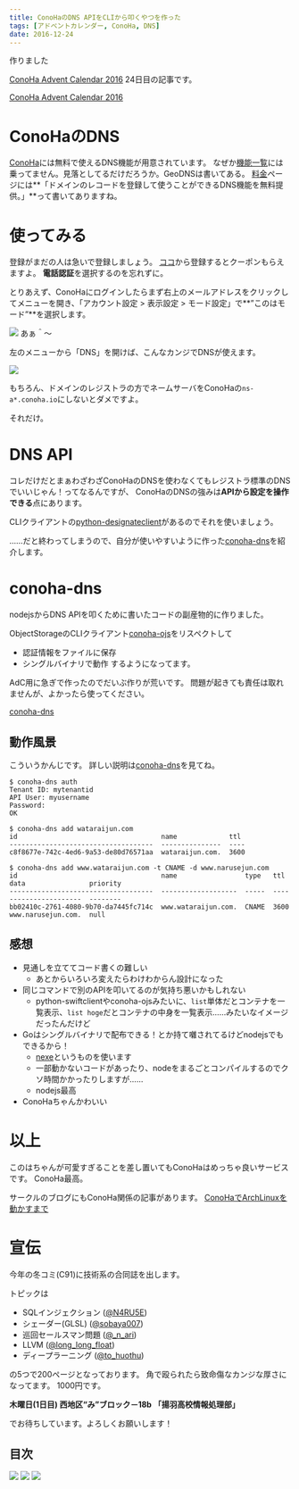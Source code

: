 ```yaml
---
title: ConoHaのDNS APIをCLIから叩くやつを作った
tags: [アドベントカレンダー, ConoHa, DNS]
date: 2016-12-24
---
```


作りました

[ConoHa Advent Calendar 2016](http://qiita.com/advent-calendar/2016/conoha) 24日目の記事です。

[ConoHa Advent Calendar 2016](http://qiita.com/advent-calendar/2016/conoha)

# ConoHaのDNS

[ConoHa](https://www.conoha.jp/referral/?token=sp928CCbwhPZeu0SLEbeVyIhGOsIchLSzaun2yUbKWaR.q89860-OPA)には無料で使えるDNS機能が用意されています。
なぜか[機能一覧](https://www.conoha.jp/function/)には乗ってません。見落としてるだけだろうか。GeoDNSは書いてある。
[料金](https://www.conoha.jp/pricing/)ページには**「ドメインのレコードを登録して使うことができるDNS機能を無料提供。」**って書いてありますね。

# 使ってみる

登録がまだの人は急いで登録しましょう。
[ココ](https://www.conoha.jp/referral/?token=sp928CCbwhPZeu0SLEbeVyIhGOsIchLSzaun2yUbKWaR.q89860-OPA)から登録するとクーポンもらえますよ。
**電話認証**を選択するのを忘れずに。

とりあえず、ConoHaにログインしたらまず右上のメールアドレスをクリックしてメニューを開き、「アカウント設定 > 表示設定 > モード設定」で**”このはモード”**を選択します。

![](1.png)
あぁ＾〜

左のメニューから「DNS」を開けば、こんなカンジでDNSが使えます。

![](2.png)

もちろん、ドメインのレジストラの方でネームサーバをConoHaの`ns-a*.conoha.io`にしないとダメですよ。

それだけ。

# DNS API

コレだけだとまぁわざわざConoHaのDNSを使わなくてもレジストラ標準のDNSでいいじゃん！ってなるんですが、
ConoHaのDNSの強みは**APIから設定を操作できる**点にあります。

CLIクライアントの[python-designateclient](http://docs.openstack.org/developer/python-designateclient/)があるのでそれを使いましょう。

……だと終わってしまうので、自分が使いやすいように作った[conoha-dns](https://github.com/kaz/conoha-dns)を紹介します。

# conoha-dns

nodejsからDNS APIを叩くために書いたコードの副産物的に作りました。

ObjectStorageのCLIクライアント[conoha-ojs](https://github.com/hironobu-s/conoha-ojs)をリスペクトして
- 認証情報をファイルに保存
- シングルバイナリで動作
するようになってます。

AdC用に急ぎで作ったのでだいぶ作りが荒いです。
問題が起きても責任は取れませんが、よかったら使ってください。

[conoha-dns](https://github.com/kaz/conoha-dns)

## 動作風景

こういうかんじです。
詳しい説明は[conoha-dns](https://github.com/kaz/conoha-dns)を見てね。

```
$ conoha-dns auth
Tenant ID: mytenantid
API User: myusername
Password:
OK

$ conoha-dns add wataraijun.com
id                                    name             ttl
------------------------------------  ---------------  ----
c8f8677e-742c-4ed6-9a53-de80d76571aa  wataraijun.com.  3600

$ conoha-dns add www.wataraijun.com -t CNAME -d www.narusejun.com
id                                    name                 type   ttl   data                priority
------------------------------------  -------------------  -----  ----  ------------------  --------
bb02410c-2761-4080-9b70-da7445fc714c  www.wataraijun.com.  CNAME  3600  www.narusejun.com.  null
```

## 感想

- 見通しを立ててコード書くの難しい
   - あとからいろいろ変えたらわけわからん設計になった
- 同じコマンドで別のAPIを叩いてるのが気持ち悪いかもしれない
   - python-swiftclientやconoha-ojsみたいに、`list`単体だとコンテナを一覧表示、`list hoge`だとコンテナの中身を一覧表示……みたいなイメージだったんだけど
- Goはシングルバイナリで配布できる！とか持て囃されてるけどnodejsでもできるから！
   - [nexe](https://github.com/nexe/nexe)というものを使います
   - 一部動かないコードがあったり、nodeをまるごとコンパイルするのでクソ時間かかったりしますが……
   - nodejs最高
- ConoHaちゃんかわいい

# 以上

このはちゃんが可愛すぎることを差し置いてもConoHaはめっちゃ良いサービスです。
ConoHa最高。

サークルのブログにもConoHa関係の記事があります。
[ConoHaでArchLinuxを動かすまで](https://trap.jp/post/39/)

# 宣伝

今年の冬コミ(C91)に技術系の合同誌を出します。

トピックは
- SQLインジェクション ([@N4RU5E](https://twitter.com/N4RU5E))
- シェーダー(GLSL) ([@sobaya007](https://twitter.com/sobaya007))
- 巡回セールスマン問題 ([@_n_ari](https://twitter.com/_n_ari))
- LLVM ([@long_long_float](https://twitter.com/long_long_float))
- ディープラーニング ([@to_huothu](https://twitter.com/to_huothu))

の5つで200ページとなっております。
角で殴られたら致命傷なカンジな厚さになってます。
1000円です。

**木曜日(1日目) 西地区“み”ブロック－18b**
**「揚羽高校情報処理部」**

でお待ちしています。よろしくお願いします！

## 目次

![](book1.png)
![](book2.png)
![](book3.png)
